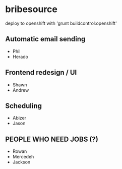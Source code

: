 # bribesource

deploy to openshift with 'grunt buildcontrol:openshift'


## Automatic email sending
- Phil
- Herado

## Frontend redesign / UI
- Shawn
- Andrew

## Scheduling
- Abizer
- Jason

## PEOPLE WHO NEED JOBS (?)
- Rowan
- Mercedeh
- Jackson
